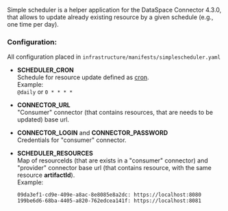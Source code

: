 Simple scheduler is a helper application for the DataSpace Connector 4.3.0, that allows to update already existing
resource by a given schedule (e.g., one time per day).

### Configuration:

All configuration placed in `infrastructure/manifests/simplescheduler.yaml`

- **SCHEDULER_CRON**  
  Schedule for resource update defined as [cron](https://en.wikipedia.org/wiki/Cron).  
  Example:  
  `@daily` or `0 * * * *`

- **CONNECTOR_URL**  
  "Consumer" connector (that contains resources, that are needs to be updated) base url.

- **CONNECTOR_LOGIN** and **CONNECTOR_PASSWORD**  
  Credentials for "consumer" connector.

- **SCHEDULER_RESOURCES**  
  Map of resourceIds (that are exists in a "consumer" connector) and "provider" connector base url (that contains
  resource, with the same resource **artifactId**).  
  Example:
  ```
  09da3ef1-cd9e-409e-a8ac-8e8085e8a2dc: https://localhost:8080
  199be6d6-68ba-4405-a820-762edcea141f: https://localhost:8081
  ```
  